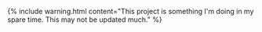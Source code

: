 {% include warning.html content="This project is something I'm doing in my spare time. This may not be updated much." %}
